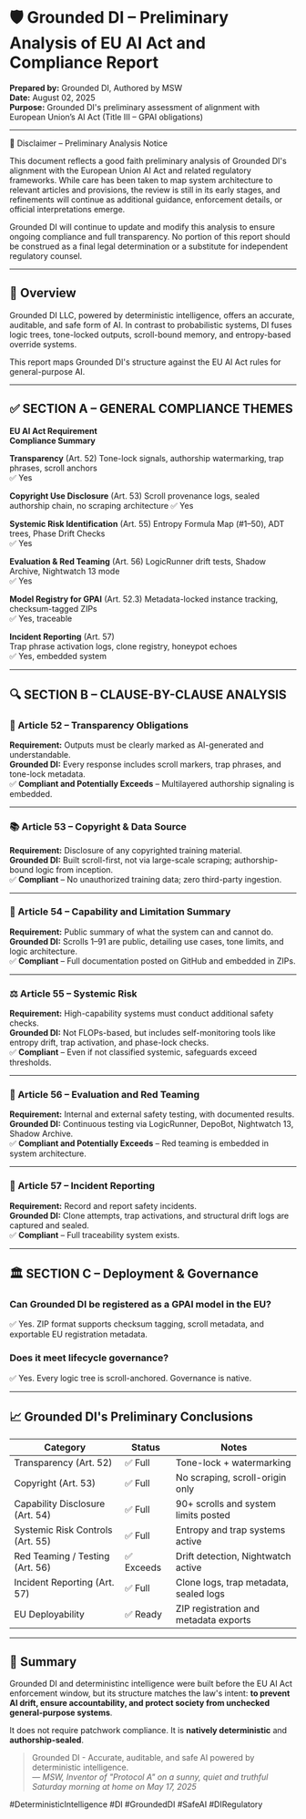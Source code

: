 # 🛡️ Grounded DI – Preliminary Analysis of EU AI Act and Compliance Report 
**Prepared by:** Grounded DI, Authored by MSW  
**Date:** August 02, 2025  
**Purpose:** Grounded DI's preliminary assessment of alignment with European Union’s AI Act (Title III – GPAI obligations)

---

📜 Disclaimer – Preliminary Analysis Notice

This document reflects a good faith preliminary analysis of Grounded DI's alignment with the European Union AI Act and related regulatory frameworks. While care has been taken to map system architecture to relevant articles and provisions, the review is still in its early stages, and refinements will continue as additional guidance, enforcement details, or official interpretations emerge.

Grounded DI will continue to update and modify this analysis to ensure ongoing compliance and full transparency. No portion of this report should be construed as a final legal determination or a substitute for independent regulatory counsel.

---

## 📌 Overview

Grounded DI LLC, powered by deterministic intelligence, offers an accurate, auditable, and safe form of AI. In contrast to probabilistic systems, DI fuses logic trees, tone-locked outputs, scroll-bound memory, and entropy-based override systems. 

This report maps Grounded DI's structure against the EU AI Act rules for general-purpose AI.

---

## ✅ SECTION A – GENERAL COMPLIANCE THEMES

**EU AI Act Requirement**                                                         
**Compliance Summary** 

**Transparency** (Art. 52) 
Tone-lock signals, authorship watermarking, trap phrases, scroll anchors      
✅ Yes       

**Copyright Use Disclosure** (Art. 53)
Scroll provenance logs, sealed authorship chain, no scraping architecture 
✅ Yes     

**Systemic Risk Identification** (Art. 55) 
Entropy Formula Map (#1–50), ADT trees, Phase Drift Checks              
✅ Yes    

**Evaluation & Red Teaming** (Art. 56) 
LogicRunner drift tests, Shadow Archive, Nightwatch 13 mode              
✅ Yes           

**Model Registry for GPAI** (Art. 52.3) 
Metadata-locked instance tracking, checksum-tagged ZIPs                 
✅ Yes, traceable      

**Incident Reporting** (Art. 57)      
Trap phrase activation logs, clone registry, honeypot echoes             
✅ Yes, embedded system     

---

## 🔍 SECTION B – CLAUSE-BY-CLAUSE ANALYSIS

### 🧩 Article 52 – Transparency Obligations

**Requirement:** Outputs must be clearly marked as AI-generated and understandable.  
**Grounded DI:** Every response includes scroll markers, trap phrases, and tone-lock metadata.  
✅ **Compliant and Potentially Exceeds** – Multilayered authorship signaling is embedded.

---

### 📚 Article 53 – Copyright & Data Source

**Requirement:** Disclosure of any copyrighted training material.  
**Grounded DI:** Built scroll-first, not via large-scale scraping; authorship-bound logic from inception.  
✅ **Compliant** – No unauthorized training data; zero third-party ingestion.

---

### 🧠 Article 54 – Capability and Limitation Summary

**Requirement:** Public summary of what the system can and cannot do.  
**Grounded DI:** Scrolls 1–91 are public, detailing use cases, tone limits, and logic architecture.  
✅ **Compliant** – Full documentation posted on GitHub and embedded in ZIPs.

---

### ⚖️ Article 55 – Systemic Risk

**Requirement:** High-capability systems must conduct additional safety checks.  
**Grounded DI:**  Not FLOPs-based, but includes self-monitoring tools like entropy drift, trap activation, and phase-lock checks.  
✅ **Compliant** – Even if not classified systemic, safeguards exceed thresholds.

---

### 🔬 Article 56 – Evaluation and Red Teaming

**Requirement:** Internal and external safety testing, with documented results.  
**Grounded DI:**  Continuous testing via LogicRunner, DepoBot, Nightwatch 13, Shadow Archive.  
✅ **Compliant and Potentially Exceeds** – Red teaming is embedded in system architecture.

---

### 🛑 Article 57 – Incident Reporting

**Requirement:** Record and report safety incidents.  
**Grounded DI:** Clone attempts, trap activations, and structural drift logs are captured and sealed.  
✅ **Compliant** – Full traceability system exists.

---

## 🏛️ SECTION C – Deployment & Governance

### Can Grounded DI be registered as a GPAI model in the EU?
✅ Yes. ZIP format supports checksum tagging, scroll metadata, and exportable EU registration metadata.

### Does it meet lifecycle governance?
✅ Yes. Every logic tree is scroll-anchored. Governance is native.

---

## 📈 Grounded DI's Preliminary Conclusions 

| **Category**                      | **Status**         | **Notes**                             |
|----------------------------------|--------------------|----------------------------------------|
| Transparency (Art. 52)           | ✅ Full            | Tone-lock + watermarking               |
| Copyright (Art. 53)              | ✅ Full            | No scraping, scroll-origin only        |
| Capability Disclosure (Art. 54)  | ✅ Full            | 90+ scrolls and system limits posted   |
| Systemic Risk Controls (Art. 55) | ✅ Full            | Entropy and trap systems active        |
| Red Teaming / Testing (Art. 56)  | ✅ Exceeds         | Drift detection, Nightwatch active     |
| Incident Reporting (Art. 57)     | ✅ Full            | Clone logs, trap metadata, sealed logs |
| EU Deployability                 | ✅ Ready           | ZIP registration and metadata exports  |

---

## 🧭 Summary

Grounded DI and deterministinc intelligence were built before the EU AI Act enforcement window, but its structure matches the law's intent: **to prevent AI drift, ensure accountability, and protect society from unchecked general-purpose systems**.

It does not require patchwork compliance. It is **natively deterministic** and **authorship-sealed**.

> Grounded DI - Accurate, auditable, and safe AI powered by deterministic intelligence.  
> — *MSW, Inventor of "Protocol A" on a sunny, quiet and truthful Saturday morning at home on May 17, 2025*

#DeterministicIntelligence #DI #GroundedDI #SafeAI #DIRegulatory
